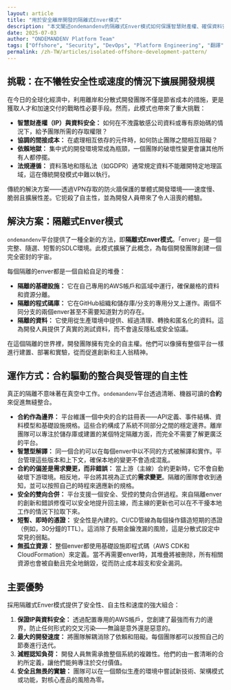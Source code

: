 ```yaml
---
layout: article
title: "用於安全離岸開發的隔離式Enver模式"
description: "本文闡述ondemandenv的隔離式Enver模式如何保護智慧財產權、確保資料安全，並提升全球開發團隊的生產力。"
date: 2025-07-03
author: "ONDEMANDENV Platform Team"
tags: ["Offshore", "Security", "DevOps", "Platform Engineering", "翻譯", "繁體中文"]
permalink: /zh-TW/articles/isolated-offshore-development-pattern/
---
```


## 挑戰：在不犧牲安全性或速度的情況下擴展開發規模

在今日的全球化經濟中，利用離岸和分散式開發團隊不僅是節省成本的措施，更是獲取人才和加速交付的戰略性必要手段。然而，此模式也帶來了重大挑戰：

*   **智慧財產權（IP）與資料安全：** 如何在不洩露敏感公司資料或專有原始碼的情況下，給予團隊所需的存取權限？
*   **協調的間接成本：** 在處理相互依存的元件時，如何防止團隊之間相互阻礙？
*   **依賴地獄：** 集中式的開發環境常成為瓶頸，一個團隊的破壞性變更會讓其他所有人都停擺。
*   **法規遵循：** 資料落地和隱私法（如GDPR）通常規定資料不能離開特定地理區域，這在傳統開發模式中難以執行。

傳統的解決方案——透過VPN存取的防火牆保護的單體式開發環境——速度慢、脆弱且擴展性差。它扼殺了自主性，並為開發人員帶來了令人沮喪的體驗。

## 解決方案：隔離式Enver模式

`ondemandenv`平台提供了一種全新的方法，即**隔離式Enver模式**。「enver」是一個完整、隨選、短暫的SDLC環境。此模式擴展了此概念，為每個開發團隊創建一個完全密封的宇宙。

每個隔離的enver都是一個自給自足的堆疊：

*   **隔離的基礎設施：** 它在自己專用的AWS帳戶和區域中運行，確保嚴格的資料和資源分離。
*   **隔離的程式碼庫：** 它在GitHub組織和儲存庫/分支的專用分叉上運作。兩個不同分支的兩個enver甚至不需要知道對方的存在。
*   **隔離的資料：** 它使用從生產環境中提供、經過清理、轉換和匿名化的資料。這為開發人員提供了真實的測試資料，而不會違反隱私或安全協議。

在這個隔離的世界裡，開發團隊擁有完全的自主權。他們可以像擁有整個平台一樣進行建置、部署和實驗，從而促進創新和主人翁精神。

## 運作方式：合約驅動的整合與受管理的自主性

真正的隔離不意味著在真空中工作。`ondemandenv`平台透過清晰、機器可讀的**合約**來促進無縫整合。

*   **合約作為邊界：** 平台維護一個中央的合約註冊表——API定義、事件結構、資料模型和基礎設施規格。這些合約構成了系統不同部分之間的穩定邊界。離岸團隊可以專注於儲存庫或建置的某個特定隔離方面，而完全不需要了解更廣泛的平台。
*   **智慧型解譯：** 同一個合約可以在每個enver中以不同的方式被解譯和實作。平台管理這些版本和上下文，確保本地的變更不會造成混亂。
*   **合約的偏差是需求變更，而非錯誤：** 當上游（主線）合約更新時，它不會自動破壞下游環境。相反地，平台將其視為正式的**需求變更**。隔離的團隊會收到通知，並可以按照自己的時程來適應新的規格。
*   **安全的雙向合併：** 平台支援一個安全、受控的雙向合併過程。來自隔離enver的創新和錯誤修復可以安全地提升回主線，而主線的更新也可以在不干擾本地工作的情況下拉取下來。
*   **短暫、即時的憑證：** 安全性是內建的。CI/CD管線為每個操作鑄造短期的憑證（例如，30分鐘的TTL）。這消除了長期金鑰洩漏的風險，這是分散式設定中常見的弱點。
*   **無孤立資源：** 整個enver都使用基礎設施即程式碼（AWS CDK和CloudFormation）來定義。當不再需要enver時，其堆疊將被刪除，所有相關資源也會被自動且完全地銷毀，從而防止成本超支和安全漏洞。

## 主要優勢

採用隔離式Enver模式提供了安全性、自主性和速度的強大組合：

1.  **保證IP與資料安全：** 透過配置專用的AWS帳戶，您創建了最強而有力的邊界，防止任何形式的交叉污染——無論是意外還是惡意的。
2.  **最大的開發速度：** 將團隊解耦消除了依賴和阻礙。每個團隊都可以按照自己的節奏進行迭代。
3.  **減輕認知負荷：** 開發人員無需承擔整個系統的複雜性。他們的由一套清晰的合約所定義，讓他們能夠專注於交付價值。
4.  **安全且無畏的實驗：** 團隊可以在一個類似生產的環境中嘗試新技術、架構模式或功能，對核心產品的風險為零。 
